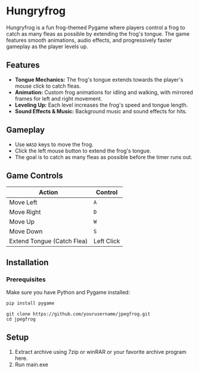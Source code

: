 # Hungryfrog

Hungryfrog is a fun frog-themed Pygame where players control a frog to catch as many fleas as possible by extending the frog's tongue. The game features smooth animations, audio effects, and progressively faster gameplay as the player levels up.

## Features

- **Tongue Mechanics:** The frog's tongue extends towards the player's mouse click to catch fleas.
- **Animation:** Custom frog animations for idling and walking, with mirrored frames for left and right movement.
- **Leveling Up:** Each level increases the frog's speed and tongue length.
- **Sound Effects & Music:** Background music and sound effects for hits.

## Gameplay

- Use `WASD` keys to move the frog.
- Click the left mouse button to extend the frog's tongue.
- The goal is to catch as many fleas as possible before the timer runs out.

## Game Controls

| Action                  | Control       |
|-------------------------|---------------|
| Move Left                | `A`           |
| Move Right               | `D`           |
| Move Up                  | `W`           |
| Move Down                | `S`           |
| Extend Tongue (Catch Flea)| Left Click    |

## Installation

### Prerequisites

Make sure you have Python and Pygame installed:

```bash
pip install pygame
```
```
git clone https://github.com/yourusername/jpegfrog.git
cd jpegfrog
```
## Setup
1. Extract archive using 7zip or winRAR or your favorite archive program here.
2. Run main.exe
